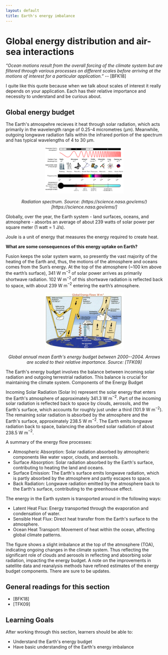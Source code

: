 ```yaml
---
layout: default
title: Earth's energy imbalance
---
```


# Global energy distribution and air-sea interactions

*“Ocean motions result from the overall forcing of the climate system but are filtered through various processes on different scales before arriving at the motions of interest for a particular application.”* -- [BFK18]

I quite like this quote because when we talk about scales of interest it really depends on your application. Each has their relative importance and necessity to understand and be curious about.

## Global energy budget

The Earth's atmospehre recieves it heat through solar radiation, which acts primarily in the wavelength range of 0.25-4 micrometres (µm). Meanwhile, outgoing longwave radiation falls within the infrared portion of the spectrum and has typical wavelengths of 4 to 30 µm.

<div style="text-align: center;">
  <img src="assets/images/em-spectrum.png" alt="Radiation spectrum" style="width: 50%;">
  <p><em>Radiation spectrum. Source: (https://science.nasa.gov/ems/)[https://science.nasa.gov/ems/]</em></p>
</div>

Globally, over the year, the Earth system - land surfaces, oceans, and atmosphere - absorbs an average of about 239 watts of solar power per square meter (1 watt = 1 J/s).

Joule is a unit of energy that measures the energy required to create heat.

**What are some consequences of this energy uptake on Earth?**

Fusion keeps the solar system warm, so presently the vast majority of the heating of the Earth and, thus, the motions of the atmosphere and oceans comes from the Sun’s energy. At the top of the atmosphere (~100 km above the earth’s surface), 341 W m$^{-2}$ of solar power arrives as primarily shortwave radiation. 102 W m$^{-2}$ of this shortwave radiation is reflected back to space, with about 239 W m$^{-2}$ entering the earth’s atmosphere.

<div style="text-align: center;">
  <img src="assets/images/energy-budget.png" alt="Radiation spectrum" style="width: 50%;">
  <p><em>Global annual mean Earth's energy budget between 2000--2004. Arrows are scaled to their relative importance. Source: [TFK09]</em></p>
</div>

The Earth's energy budget involves the balance between incoming solar radiation and outgoing terrestrial radiation. This balance is crucial for maintaining the climate system.
Components of the Energy Budget

Incoming Solar Radiation (Solar In) represent the solar energy that enters the Earth's atmosphere of approximately 341.3 W m$^{-2}$. Part of the incoming solar radiation is reflected back to space by clouds, aerosols, and the Earth's surface, which accounts for roughly just under a third (101.9 W m$^{-2}$). The remaining solar radiation is absorbed by the atmosphere and the Earth's surface, approximately 238.5 W m$^{-2}$. The Earth emits longwave radiation back to space, balancing the absorbed solar radiation of about 238.5 W m$^{-2}$.


A summary of the energy flow processes:

- Atmospheric Absorption: Solar radiation absorbed by atmospheric components like water vapor, clouds, and aerosols.
- Surface Absorption: Solar radiation absorbed by the Earth's surface, contributing to heating the land and oceans.
- Surface Emission: The Earth's surface emits longwave radiation, which is partly absorbed by the atmosphere and partly escapes to space.
- Back Radiation: Longwave radiation emitted by the atmosphere back to the Earth's surface, contributing to the greenhouse effect.

The energy in the Earth system is transported around in the following ways:

- Latent Heat Flux: Energy transported through the evaporation and condensation of water.
- Sensible Heat Flux: Direct heat transfer from the Earth's surface to the atmosphere.
- Ocean Heat Transport: Movement of heat within the ocean, affecting global climate patterns.

The figure shows a slight imbalance at the top of the atmosphere (TOA), indicating ongoing changes in the climate system. Thus reflecting the significant role of clouds and aerosols in reflecting and absorbing solar radiation, impacting the energy budget. A note on the improvements in satellite data and reanalysis methods have refined estimates of the energy budget components. There are sure to be updates.

## General readings for this section

- [BFK18]
- [TFK09]

## Learning Goals

After working through this section, learners should be able to:

- Understand the Earth's energy budget
- Have basic understanding of the Earth's energy imbalance